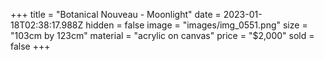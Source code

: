 +++
title = "Botanical Nouveau - Moonlight"
date = 2023-01-18T02:38:17.988Z
hidden = false
image = "images/img_0551.png"
size = "103cm by 123cm"
material = "acrylic on canvas"
price = "$2,000"
sold = false
+++
